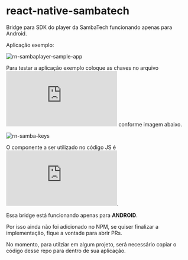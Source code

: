 
# react-native-sambatech
Bridge para SDK do player da SambaTech funcionando apenas para Android.

Aplicação exemplo:

![rn-sambaplayer-sample-app](https://user-images.githubusercontent.com/5554854/126212673-8e188405-d628-4c5f-836f-f4b98a9a46a5.jpg)



Para testar a aplicação exemplo coloque as chaves no arquivo ![SampleApp.js](https://github.com/juliancorrea/react-native-sambatech/blob/main/SampleApp.js) conforme imagem abaixo.

![rn-samba-keys](https://user-images.githubusercontent.com/5554854/126213036-1dade5f0-bda7-40e1-a754-bacb15dab451.png)

O componente a ser utilizado no código JS é ![SambaPlayerView](https://github.com/juliancorrea/react-native-sambatech/blob/main/SambaPlayerView.js).

Essa bridge está funcionando apenas para **ANDROID**.

Por isso ainda não foi adicionado no NPM, se quiser finalizar a implementação, fique a vontade para abrir PRs.

No momento, para utilziar em algum projeto, será necessário copiar o código desse repo para dentro de sua aplicação.

